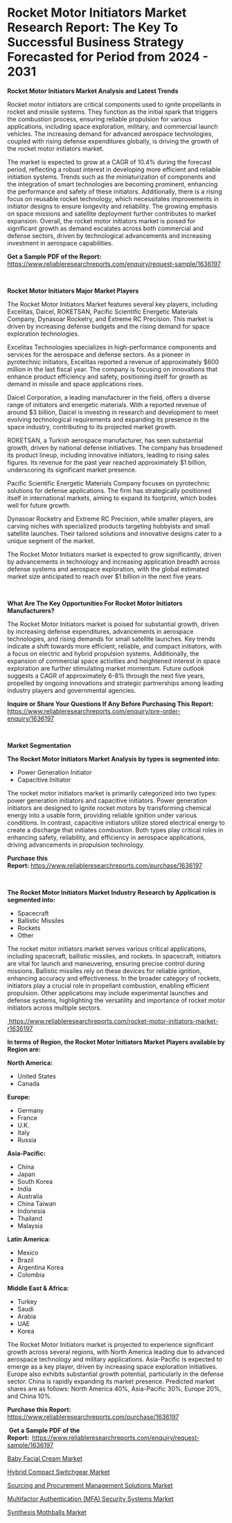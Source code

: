 <p><h1>Rocket Motor Initiators Market Research Report: The Key To Successful Business Strategy Forecasted for Period from 2024 - 2031</h1></p><p><strong>Rocket Motor Initiators Market Analysis and Latest Trends</strong></p>
<p><p>Rocket motor initiators are critical components used to ignite propellants in rocket and missile systems. They function as the initial spark that triggers the combustion process, ensuring reliable propulsion for various applications, including space exploration, military, and commercial launch vehicles. The increasing demand for advanced aerospace technologies, coupled with rising defense expenditures globally, is driving the growth of the rocket motor initiators market.</p><p>The market is expected to grow at a CAGR of 10.4% during the forecast period, reflecting a robust interest in developing more efficient and reliable initiation systems. Trends such as the miniaturization of components and the integration of smart technologies are becoming prominent, enhancing the performance and safety of these initiators. Additionally, there is a rising focus on reusable rocket technology, which necessitates improvements in initiator designs to ensure longevity and reliability. The growing emphasis on space missions and satellite deployment further contributes to market expansion. Overall, the rocket motor initiators market is poised for significant growth as demand escalates across both commercial and defense sectors, driven by technological advancements and increasing investment in aerospace capabilities.</p></p>
<p><strong>Get a Sample PDF of the Report:&nbsp;</strong> <a href="https://www.reliableresearchreports.com/enquiry/request-sample/1636197?utm_campaign=12&utm_medium=2&utm_source=Github&utm_content=ia&utm_term=07122024&utm_id=rocket-motor-initiators">https://www.reliableresearchreports.com/enquiry/request-sample/1636197</a></p>
<p>&nbsp;</p>
<p><strong>Rocket Motor Initiators Major Market Players</strong></p>
<p><p>The Rocket Motor Initiators Market features several key players, including Excelitas, Daicel, ROKETSAN, Pacific Scientific Energetic Materials Company, Dynasoar Rocketry, and Extreme RC Precision. This market is driven by increasing defense budgets and the rising demand for space exploration technologies.</p><p>Excelitas Technologies specializes in high-performance components and services for the aerospace and defense sectors. As a pioneer in pyrotechnic initiators, Excelitas reported a revenue of approximately $600 million in the last fiscal year. The company is focusing on innovations that enhance product efficiency and safety, positioning itself for growth as demand in missile and space applications rises.</p><p>Daicel Corporation, a leading manufacturer in the field, offers a diverse range of initiators and energetic materials. With a reported revenue of around $3 billion, Daicel is investing in research and development to meet evolving technological requirements and expanding its presence in the space industry, contributing to its projected market growth.</p><p>ROKETSAN, a Turkish aerospace manufacturer, has seen substantial growth, driven by national defense initiatives. The company has broadened its product lineup, including innovative initiators, leading to rising sales figures. Its revenue for the past year reached approximately $1 billion, underscoring its significant market presence.</p><p>Pacific Scientific Energetic Materials Company focuses on pyrotechnic solutions for defense applications. The firm has strategically positioned itself in international markets, aiming to expand its footprint, which bodes well for future growth.</p><p>Dynasoar Rocketry and Extreme RC Precision, while smaller players, are carving niches with specialized products targeting hobbyists and small satellite launches. Their tailored solutions and innovative designs cater to a unique segment of the market.</p><p>The Rocket Motor Initiators market is expected to grow significantly, driven by advancements in technology and increasing application breadth across defense systems and aerospace exploration, with the global estimated market size anticipated to reach over $1 billion in the next five years.</p></p>
<p>&nbsp;</p>
<p><strong>What Are The Key Opportunities For Rocket Motor Initiators Manufacturers?</strong></p>
<p><p>The Rocket Motor Initiators market is poised for substantial growth, driven by increasing defense expenditures, advancements in aerospace technologies, and rising demands for small satellite launches. Key trends indicate a shift towards more efficient, reliable, and compact initiators, with a focus on electric and hybrid propulsion systems. Additionally, the expansion of commercial space activities and heightened interest in space exploration are further stimulating market momentum. Future outlook suggests a CAGR of approximately 6-8% through the next five years, propelled by ongoing innovations and strategic partnerships among leading industry players and governmental agencies.</p></p>
<p><strong>Inquire or Share Your Questions If Any Before Purchasing This Report:</strong> <a href="https://www.reliableresearchreports.com/enquiry/pre-order-enquiry/1636197?utm_campaign=12&utm_medium=2&utm_source=Github&utm_content=ia&utm_term=07122024&utm_id=rocket-motor-initiators">https://www.reliableresearchreports.com/enquiry/pre-order-enquiry/1636197</a></p>
<p>&nbsp;</p>
<p><strong>Market Segmentation</strong></p>
<p><strong>The Rocket Motor Initiators Market Analysis by types is segmented into:</strong></p>
<p><ul><li>Power Generation Initiator</li><li>Capacitive Initiator</li></ul></p>
<p><p>The rocket motor initiators market is primarily categorized into two types: power generation initiators and capacitive initiators. Power generation initiators are designed to ignite rocket motors by transforming chemical energy into a usable form, providing reliable ignition under various conditions. In contrast, capacitive initiators utilize stored electrical energy to create a discharge that initiates combustion. Both types play critical roles in enhancing safety, reliability, and efficiency in aerospace applications, driving advancements in propulsion technology.</p></p>
<p><strong>Purchase this Report:&nbsp;</strong><a href="https://www.reliableresearchreports.com/purchase/1636197?utm_campaign=12&utm_medium=2&utm_source=Github&utm_content=ia&utm_term=07122024&utm_id=rocket-motor-initiators">https://www.reliableresearchreports.com/purchase/1636197</a></p>
<p>&nbsp;</p>
<p><strong>The Rocket Motor Initiators Market Industry Research by Application is segmented into:</strong></p>
<p><ul><li>Spacecraft</li><li>Ballistic Missiles</li><li>Rockets</li><li>Other</li></ul></p>
<p><p>The rocket motor initiators market serves various critical applications, including spacecraft, ballistic missiles, and rockets. In spacecraft, initiators are vital for launch and maneuvering, ensuring precise control during missions. Ballistic missiles rely on these devices for reliable ignition, enhancing accuracy and effectiveness. In the broader category of rockets, initiators play a crucial role in propellant combustion, enabling efficient propulsion. Other applications may include experimental launches and defense systems, highlighting the versatility and importance of rocket motor initiators across multiple sectors.</p></p>
<p><a href="https://www.reliableresearchreports.com/rocket-motor-initiators-market-r1636197?utm_campaign=12&utm_medium=2&utm_source=Github&utm_content=ia&utm_term=07122024&utm_id=rocket-motor-initiators">&nbsp;https://www.reliableresearchreports.com/rocket-motor-initiators-market-r1636197</a></p>
<p><strong>In terms of Region, the Rocket Motor Initiators Market Players available by Region are:</strong></p>
<p>
    <p> <strong> North America: </strong>
        <ul>
            <li>United States</li>
            <li>Canada</li>
        </ul>
        </p> 
    <p> <strong> Europe: </strong>
        <ul>
            <li>Germany</li>
            <li>France</li>
            <li>U.K.</li>
            <li>Italy</li>
            <li>Russia</li>
        </ul>
        </p> 
    <p> <strong> Asia-Pacific: </strong>
        <ul>
            <li>China</li>
            <li>Japan</li>
            <li>South Korea</li>
            <li>India</li>
            <li>Australia</li>
            <li>China Taiwan</li>
            <li>Indonesia</li>
            <li>Thailand</li>
            <li>Malaysia</li>
        </ul>
        </p> 
    <p> <strong> Latin America: </strong>
        <ul>
            <li>Mexico</li>
            <li>Brazil</li>
            <li>Argentina Korea</li>
            <li>Colombia</li>
        </ul>
        </p> 
    <p> <strong> Middle East & Africa: </strong>
        <ul>
            <li>Turkey</li>
            <li>Saudi</li>
            <li>Arabia</li>
            <li>UAE</li>
            <li>Korea</li>
        </ul>
    </p>
    </p>
<p><p>The Rocket Motor Initiators market is projected to experience significant growth across several regions, with North America leading due to advanced aerospace technology and military applications. Asia-Pacific is expected to emerge as a key player, driven by increasing space exploration initiatives. Europe also exhibits substantial growth potential, particularly in the defense sector. China is rapidly expanding its market presence. Predicted market shares are as follows: North America 40%, Asia-Pacific 30%, Europe 20%, and China 10%.</p></p>
<p><strong>Purchase this Report: </strong><a href="https://www.reliableresearchreports.com/purchase/1636197?utm_campaign=12&utm_medium=2&utm_source=Github&utm_content=ia&utm_term=07122024&utm_id=rocket-motor-initiators">https://www.reliableresearchreports.com/purchase/1636197</a></p>
<p>&nbsp;<strong>Get a Sample PDF of the Report:&nbsp;&nbsp;</strong><a href="https://www.reliableresearchreports.com/enquiry/request-sample/1636197?utm_campaign=12&utm_medium=2&utm_source=Github&utm_content=ia&utm_term=07122024&utm_id=rocket-motor-initiators">https://www.reliableresearchreports.com/enquiry/request-sample/1636197</a></p>
<p><strong></strong></p>
<p><p><a href="https://issuu.com/reportprime-2/docs/baby-facial-cream-market-size-2030.pptx?utm_campaign=12&utm_medium=2&utm_source=Github&utm_content=ia&utm_term=07122024&utm_id=rocket-motor-initiators">Baby Facial Cream Market</a></p><p><a href="https://github.com/gukenneth26571/Market-Research-Report-List-1/blob/main/hybrid-compact-switchgear-market.md?utm_campaign=12&utm_medium=2&utm_source=Github&utm_content=ia&utm_term=07122024&utm_id=rocket-motor-initiators">Hybrid Compact Switchgear Market</a></p><p><a href="https://www.linkedin.com/pulse/th-score-market-0ptye?utm_campaign=12&utm_medium=2&utm_source=Github&utm_content=ia&utm_term=07122024&utm_id=rocket-motor-initiators">Sourcing and Procurement Management Solutions Market</a></p><p><a href="https://www.linkedin.com/pulse/multifactor-authentication-mfa-security-systems-revenue-growth-6xefe?utm_campaign=12&utm_medium=2&utm_source=Github&utm_content=ia&utm_term=07122024&utm_id=rocket-motor-initiators">Multifactor Authentication (MFA) Security Systems Market</a></p><p><a href="https://issuu.com/reportprime-2/docs/synthesis-mothballs-market-size-2030.pptx?utm_campaign=12&utm_medium=2&utm_source=Github&utm_content=ia&utm_term=07122024&utm_id=rocket-motor-initiators">Synthesis Mothballs Market</a></p></p>